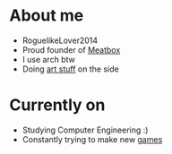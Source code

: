 # About me
+ RoguelikeLover2014
+ Proud founder of [Meatbox](https://github.com/MeatboxDev)
+ I use arch btw
+ Doing [art stuff](https://crimstone.carrd.co/) on the side

# Currently on
+ Studying Computer Engineering :)
+ Constantly trying to make new [games](https://crimstone.itch.io/)
